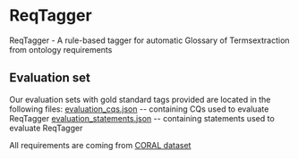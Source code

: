# ReqTagger
ReqTagger - A rule-based tagger for automatic Glossary of Termsextraction from ontology requirements

## Evaluation set
Our evaluation sets with gold standard tags provided are located in the following files:
[evaluation_cqs.json](evaluation_cqs.json) -- containing CQs used to evaluate ReqTagger
[evaluation_statements.json](evaluation_statements.json) -- containing statements used to evaluate ReqTagger

All requirements are coming from [CORAL dataset](https://coralcorpus.linkeddata.es/)